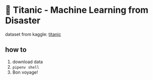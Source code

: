 # 🚢 Titanic - Machine Learning from Disaster

dataset from kaggle: [titanic](https://www.kaggle.com/competitions/titanic/data)

## how to

1. download data
1. `pipenv shell`
1. Bon voyage!
